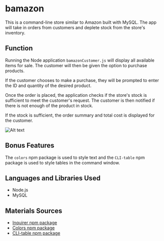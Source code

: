 # bamazon

This is a command-line store similar to Amazon built with MySQL. The app will take in orders from customers and deplete stock from the store's inventory.

## Function
Running the Node application `bamazonCustomer.js` will display all available items for sale. The customer will then be given the option to purchase products.

If the customer chooses to make a purchase, they will be prompted to enter the ID and quantity of the desired product.

Once the order is placed, the application checks if the store's stock is sufficient to meet the customer's request. The customer is then notified if there is not enough of the product in stock.

If the stock is sufficient, the order summary and total cost is displayed for the customer.

![Alt text](images/Bamazon8.png?raw=true "Bamazon")

## Bonus Features
The `colors` npm package is used to style text and the `CLI-table` npm package is used to style tables in the command window.

## Languages and Libraries Used
* Node.js
* MySQL

## Materials Sources
* [Inquirer npm package](https://www.npmjs.com/package/inquirer)
* [Colors npm package](https://www.npmjs.com/package/colors)
* [CLI-table npm package](https://www.npmjs.com/package/cli-table)
